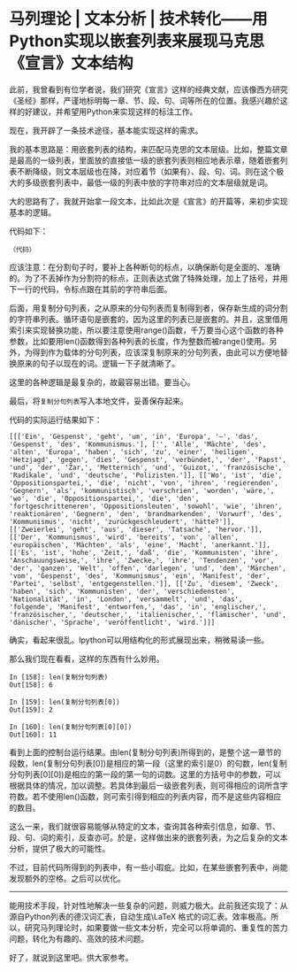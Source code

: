 # 马列理论 | 文本分析 | 技术转化——用Python实现以嵌套列表来展现马克思《宣言》文本结构

此前，我曾看到有位学者说，我们研究《宣言》这样的经典文献，应该像西方研究《圣经》那样，严谨地标明每一章、节、段、句、词等所在的位置。我感兴趣於这样的好建议，并希望用Python来实现这样的标注工作。

现在，我开辟了一条技术途径，基本能实现这样的需求。

我的基本思路是：用嵌套列表的结构，来匹配马克思的文本层级。比如，整篇文章是最高的一级列表，里面放的直接低一级的嵌套列表则相应地表示章，随着嵌套列表不断降级，则文本层级也在降，对应着节（如果有）、段、句、词。则在这个极大的多级嵌套列表中，最低一级的列表中放的字符串对应的文本层级就是词。

大的思路有了，我就开始拿一段文本，比如此次是《宣言》的开篇等，来初步实现基本的逻辑。

代码如下：

```
（代码）
```

应该注意：在分割句子时，要补上各种断句的标点，以确保断句是全面的、准确的。为了不丢掉作为分割符的标点，正则表达式做了特殊处理，加上了括号，并用下一行的代码，令标点跟在其前的字符串后面。

后面，用复制分句列表，之从原来的分句列表而复制得到者，保存新生成的词分割的字符串列表。循环语句是嵌套的，因为这里的列表已是嵌套的。并且，这里借用索引来实现替换功能，所以要注意使用range()函数，千万要当心这个函数的各种参数，比如要用len()函数得到各种列表的长度，作为整数而被range()使用。另外，为得到作为载体的分句列表，应该深复制原来的分句列表，由此可以方便地替换原来的句子以现在的词。逻辑一下子就清晰了。

这里的各种逻辑是最复杂的，故最容易出错。要当心。

最后，将`复制分句列表`写入本地文件，妥善保存起来。

代码的实际运行结果如下：

```
[[['Ein', 'Gespenst', 'geht', 'um', 'in', 'Europa', '–', 'das', 'Gespenst', 'des', 'Kommunismus.'], ['', 'Alle', 'Mächte', 'des', 'alten', 'Europa', 'haben', 'sich', 'zu', 'einer', 'heiligen', 'Hetzjagd', 'gegen', 'dies', 'Gespenst', 'verbündet,', 'der', 'Papst', 'und', 'der', 'Zar,', 'Metternich', 'und', 'Guizot,', 'französische', 'Radikale', 'und', 'deutsche', 'Polizisten.']], [['Wo', 'ist', 'die', 'Oppositionspartei,', 'die', 'nicht', 'von', 'ihren', 'regierenden', 'Gegnern', 'als', 'kommunistisch', 'verschrien', 'worden', 'wäre,', 'wo', 'die', 'Oppositionspartei,', 'die', 'den', 'fortgeschritteneren', 'Oppositionsleuten', 'sowohl', 'wie', 'ihren', 'reaktionären', 'Gegnern', 'den', 'brandmarkenden', 'Vorwurf', 'des', 'Kommunismus', 'nicht', 'zurückgeschleudert', 'hätte?']], [['Zweierlei', 'geht', 'aus', 'dieser', 'Tatsache', 'hervor.']], [['Der', 'Kommunismus', 'wird', 'bereits', 'von', 'allen', 'europäischen', 'Mächten', 'als', 'eine', 'Macht', 'anerkannt.']], [['Es', 'ist', 'hohe', 'Zeit,', 'daß', 'die', 'Kommunisten', 'ihre', 'Anschauungsweise,', 'ihre', 'Zwecke,', 'ihre', 'Tendenzen', 'vor', 'der', 'ganzen', 'Welt', 'offen', 'darlegen', 'und', 'dem', 'Märchen', 'vom', 'Gespenst', 'des', 'Kommunismus', 'ein', 'Manifest', 'der', 'Partei', 'selbst', 'entgegenstellen.']], [['Zu', 'diesem', 'Zweck', 'haben', 'sich', 'Kommunisten', 'der', 'verschiedensten', 'Nationalität', 'in', 'London', 'versammelt', 'und', 'das', 'folgende', 'Manifest', 'entworfen,', 'das', 'in', 'englischer,', 'französischer,', 'deutscher,', 'italienischer,', 'flämischer', 'und', 'dänischer', 'Sprache', 'veröffentlicht', 'wird.']]]
```
确实，看起来很乱。Ipython可以用结构化的形式展现出来，稍微易读一些。

那么我们现在看看，这样的东西有什么妙用。

```
In [158]: len(复制分句列表)
Out[158]: 6

In [159]: len(复制分句列表[0])
Out[159]: 2

In [160]: len(复制分句列表[0][0])
Out[160]: 11
```

看到上面的控制台运行结果。由len(复制分句列表)所得到的，是整个这一章节的段数，len(复制分句列表[0])是相应的第一段（这里的索引是0）的句数，len(复制分句列表[0][0])是相应的第一段的第一句的词数。这里的方括号中的参数，可以根据具体的情况，加以调整。若具体到最后一级嵌套列表，则可得相应的词所含字符数。若不使用len()函数，则可索引得到相应的列表内容，而不是这些内容相应的数目。

这么一来，我们就很容易能够从特定的文本，查询其各种索引信息，如章、节、段、句、词的索引，反查亦可。於是，这样做出来的嵌套列表，为之后复杂的文本分析，提供了极大的可能性。

不过，目前代码所得到的列表中，有一些小瑕疵。比如，在某些嵌套列表中，尚能发现额外的空格。之后可以优化。

---

能用技术手段，针对性地解决一些复杂的问题，则威力极大。此前我还实现了：从源自Python列表的德汉词汇表，自动生成\LaTeX 格式的词汇表。效率极高。所以，研究马列理论时，如果要做一些文本分析，完全可以将单调的、重复性的苦力问题，转化为有趣的、高效的技术问题。

好了，就说到这里吧。供大家参考。